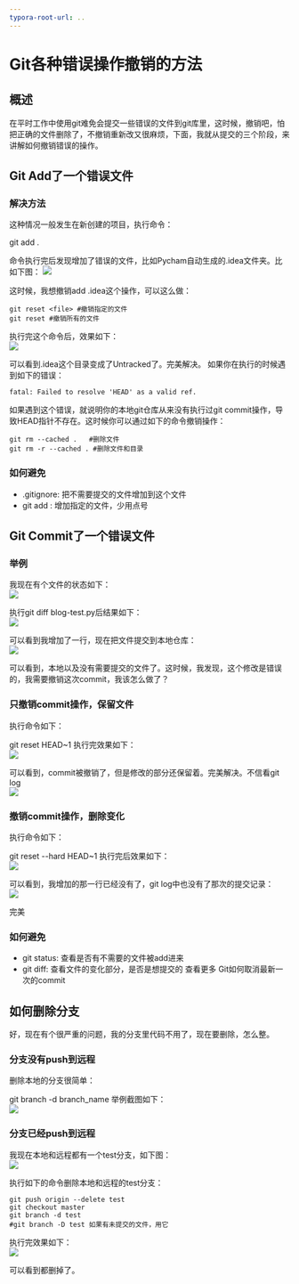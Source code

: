 ```yaml
---
typora-root-url: ..
---
```


# Git各种错误操作撤销的方法
## 概述
在平时工作中使用git难免会提交一些错误的文件到git库里，这时候，撤销吧，怕把正确的文件删除了，不撤销重新改又很麻烦，下面，我就从提交的三个阶段，来讲解如何撤销错误的操作。
## Git Add了一个错误文件
### 解决方法
这种情况一般发生在新创建的项目，执行命令：

git add .

命令执行完后发现增加了错误的文件，比如Pycham自动生成的.idea文件夹。比如下图：
![](/images/git/Git各种错误操作撤销的方法/1.png)


这时候，我想撤销add .idea这个操作，可以这么做：
```
git reset <file> #撤销指定的文件
git reset #撤销所有的文件
```
执行完这个命令后，效果如下：  
![](/images/git/Git各种错误操作撤销的方法/2.png)


可以看到.idea这个目录变成了Untracked了。完美解决。 如果你在执行的时候遇到如下的错误：

```
fatal: Failed to resolve 'HEAD' as a valid ref.

```
如果遇到这个错误，就说明你的本地git仓库从来没有执行过git commit操作，导致HEAD指针不存在。这时候你可以通过如下的命令撤销操作：

```
git rm --cached .   #删除文件
git rm -r --cached . #删除文件和目录

```
### 如何避免
* .gitignore: 把不需要提交的文件增加到这个文件
* git add : 增加指定的文件，少用点号
## Git Commit了一个错误文件
### 举例
我现在有个文件的状态如下：  
![](/images/git/Git各种错误操作撤销的方法/3.png)


执行git diff blog-test.py后结果如下：  
![](/images/git/Git各种错误操作撤销的方法/4.png)


可以看到我增加了一行，现在把文件提交到本地仓库：  
![](/images/git/Git各种错误操作撤销的方法/5.png)


可以看到，本地以及没有需要提交的文件了。这时候，我发现，这个修改是错误的，我需要撤销这次commit，我该怎么做了？

### 只撤销commit操作，保留文件
执行命令如下：

git reset HEAD~1
执行完效果如下：  
![](/images/git/Git各种错误操作撤销的方法/6.png)


可以看到，commit被撤销了，但是修改的部分还保留着。完美解决。不信看git log  
![](/images/git/Git各种错误操作撤销的方法/7.png)


### 撤销commit操作，删除变化
执行命令如下：

git reset --hard HEAD~1
执行完后效果如下：  
![](/images/git/Git各种错误操作撤销的方法/7_5.png)


可以看到，我增加的那一行已经没有了，git log中也没有了那次的提交记录：  
![](/images/git/Git各种错误操作撤销的方法/8.png)


完美

### 如何避免
* git status: 查看是否有不需要的文件被add进来
* git diff: 查看文件的变化部分，是否是想提交的
  查看更多
  Git如何取消最新一次的commit

## 如何删除分支
好，现在有个很严重的问题，我的分支里代码不用了，现在要删除，怎么整。

### 分支没有push到远程
删除本地的分支很简单：

git branch -d branch_name
举例截图如下：  
![](/images/git/Git各种错误操作撤销的方法/9.png)


### 分支已经push到远程
我现在本地和远程都有一个test分支，如下图：  
![](/images/git/Git各种错误操作撤销的方法/10.png)


执行如下的命令删除本地和远程的test分支：

```
git push origin --delete test
git checkout master
git branch -d test
#git branch -D test 如果有未提交的文件，用它

```
执行完效果如下：  
![](/images/git/Git各种错误操作撤销的方法/11.png)


可以看到都删掉了。
